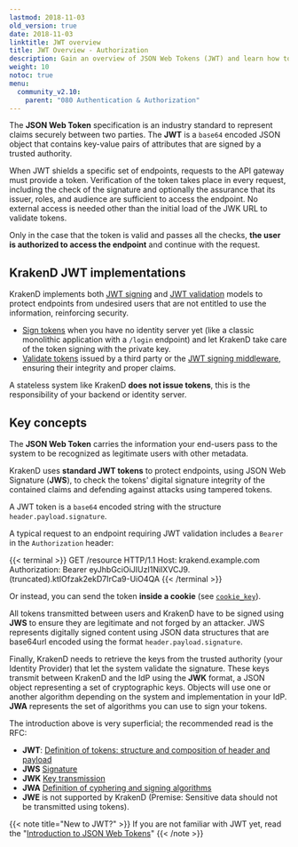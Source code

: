 ```yaml
---
lastmod: 2018-11-03
old_version: true
date: 2018-11-03
linktitle: JWT overview
title: JWT Overview - Authorization
description: Gain an overview of JSON Web Tokens (JWT) and learn how to implement JWT-based authorization with KrakenD API Gateway for secure API access
weight: 10
notoc: true
menu:
  community_v2.10:
    parent: "080 Authentication & Authorization"
---
```


The **JSON Web Token** specification is an industry standard to represent claims securely between two parties. The **JWT** is a `base64` encoded JSON object that contains key-value pairs of attributes that are signed by a trusted authority.

When JWT shields a specific set of endpoints, requests to the API gateway must provide a token. Verification of the token takes place in every request, including the check of the signature and optionally the assurance that its issuer, roles, and audience are sufficient to access the endpoint. No external access is needed other than the initial load of the JWK URL to validate tokens.

Only in the case that the token is valid and passes all the checks, **the user is authorized to access the endpoint** and continue with the request.

## KrakenD JWT implementations
KrakenD implements both [JWT signing](/docs/v2.10/authorization/jwt-signing/) and [JWT validation](/docs/v2.10/authorization/jwt-validation/) models to protect endpoints from undesired users that are not entitled to use the information, reinforcing security.

- [Sign tokens](/docs/v2.10/authorization/jwt-signing/) when you have no identity server yet (like a classic monolithic application with a `/login` endpoint) and let KrakenD take care of the token signing with the private key.
- [Validate tokens](/docs/v2.10/authorization/jwt-validation/) issued by a third party or the [JWT signing middleware](/docs/v2.10/authorization/jwt-signing/), ensuring their integrity and proper claims.


A stateless system like KrakenD **does not issue tokens**, this is the responsibility of your backend or identity server.

## Key concepts
The **JSON Web Token** carries the information your end-users pass to the system to be recognized as legitimate users with other metadata.

KrakenD uses **standard JWT tokens** to protect endpoints, using JSON Web Signature (**JWS**), to check the tokens' digital signature integrity of the contained claims and defending against attacks using tampered tokens.

A JWT token is a `base64` encoded string with the structure `header.payload.signature`.

A typical request to an endpoint requiring JWT validation includes a `Bearer` in the `Authorization` header:

{{< terminal >}}
GET /resource HTTP/1.1
Host: krakend.example.com
Authorization: Bearer eyJhbGciOiJIUzI1NiIXVCJ9.(truncated).ktIOfzak2ekD7IrCa9-UiO4QA
{{< /terminal >}}

Or instead, you can send the token **inside a cookie** (see [`cookie_key`](/docs/v2.10/authorization/jwt-validation/#jwt-validation-settings)).


All tokens transmitted between users and KrakenD have to be signed using **JWS** to ensure they are legitimate and not forged by an attacker. JWS represents digitally signed content using JSON data structures that are base64url encoded using the format `header.payload.signature`.

Finally, KrakenD needs to retrieve the keys from the trusted authority (your Identity Provider) that let the system validate the signature. These keys transmit between KrakenD and the IdP using the **JWK** format, a JSON object representing a set of cryptographic keys. Objects will use one or another algorithm depending on the system and implementation in your IdP. **JWA** represents the set of algorithms you can use to sign your tokens.

The introduction above is very superficial; the recommended read is the RFC:

- **JWT**: [Definition of tokens: structure and composition of header and payload](https://tools.ietf.org/html/rfc7519)
- **JWS** [Signature](https://tools.ietf.org/html/rfc7515)
- **JWK** [Key transmission](https://tools.ietf.org/html/rfc7517)
- **JWA** [Definition of cyphering and signing algorithms](https://tools.ietf.org/html/rfc7518)
- **JWE** is not supported by KrakenD (Premise: Sensitive data should not be transmitted using tokens).

{{< note title="New to JWT?" >}}
If you are not familiar with JWT yet, read the "[Introduction to JSON Web Tokens](https://jwt.io/introduction/)"
{{< /note >}}
